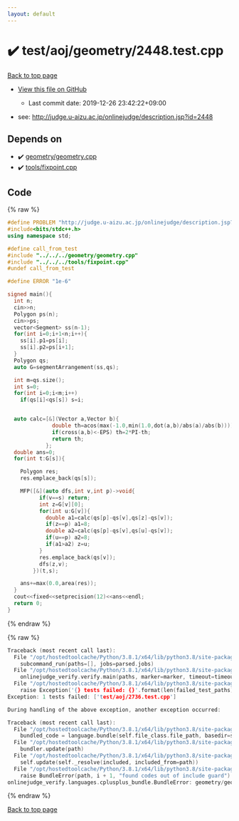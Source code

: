 ```yaml
---
layout: default
---
```


<!-- mathjax config similar to math.stackexchange -->
<script type="text/javascript" async
  src="https://cdnjs.cloudflare.com/ajax/libs/mathjax/2.7.5/MathJax.js?config=TeX-MML-AM_CHTML">
</script>
<script type="text/x-mathjax-config">
  MathJax.Hub.Config({
    TeX: { equationNumbers: { autoNumber: "AMS" }},
    tex2jax: {
      inlineMath: [ ['$','$'] ],
      processEscapes: true
    },
    "HTML-CSS": { matchFontHeight: false },
    displayAlign: "left",
    displayIndent: "2em"
  });
</script>

<script type="text/javascript" src="https://cdnjs.cloudflare.com/ajax/libs/jquery/3.4.1/jquery.min.js"></script>
<script src="https://cdn.jsdelivr.net/npm/jquery-balloon-js@1.1.2/jquery.balloon.min.js" integrity="sha256-ZEYs9VrgAeNuPvs15E39OsyOJaIkXEEt10fzxJ20+2I=" crossorigin="anonymous"></script>
<script type="text/javascript" src="../../../../assets/js/copy-button.js"></script>
<link rel="stylesheet" href="../../../../assets/css/copy-button.css" />


# :heavy_check_mark: test/aoj/geometry/2448.test.cpp

<a href="../../../../index.html">Back to top page</a>

* <a href="{{ site.github.repository_url }}/blob/master/test/aoj/geometry/2448.test.cpp">View this file on GitHub</a>
    - Last commit date: 2019-12-26 23:42:22+09:00


* see: <a href="http://judge.u-aizu.ac.jp/onlinejudge/description.jsp?id=2448">http://judge.u-aizu.ac.jp/onlinejudge/description.jsp?id=2448</a>


## Depends on

* :heavy_check_mark: <a href="../../../../library/geometry/geometry.cpp.html">geometry/geometry.cpp</a>
* :heavy_check_mark: <a href="../../../../library/tools/fixpoint.cpp.html">tools/fixpoint.cpp</a>


## Code

<a id="unbundled"></a>
{% raw %}
```cpp
#define PROBLEM "http://judge.u-aizu.ac.jp/onlinejudge/description.jsp?id=2448"
#include<bits/stdc++.h>
using namespace std;

#define call_from_test
#include "../../../geometry/geometry.cpp"
#include "../../../tools/fixpoint.cpp"
#undef call_from_test

#define ERROR "1e-6"

signed main(){
  int n;
  cin>>n;
  Polygon ps(n);
  cin>>ps;
  vector<Segment> ss(n-1);
  for(int i=0;i+1<n;i++){
    ss[i].p1=ps[i];
    ss[i].p2=ps[i+1];
  }
  Polygon qs;
  auto G=segmentArrangement(ss,qs);

  int m=qs.size();
  int s=0;
  for(int i=0;i<m;i++)
    if(qs[i]<qs[s]) s=i;


  auto calc=[&](Vector a,Vector b){
              double th=acos(max(-1.0,min(1.0,dot(a,b)/abs(a)/abs(b))));
              if(cross(a,b)<-EPS) th=2*PI-th;
              return th;
            };
  double ans=0;
  for(int t:G[s]){

    Polygon res;
    res.emplace_back(qs[s]);

    MFP([&](auto dfs,int v,int p)->void{
          if(v==s) return;
          int z=G[v][0];
          for(int u:G[v]){
            double a1=calc(qs[p]-qs[v],qs[z]-qs[v]);
            if(z==p) a1=8;
            double a2=calc(qs[p]-qs[v],qs[u]-qs[v]);
            if(u==p) a2=8;
            if(a1>a2) z=u;
          }
          res.emplace_back(qs[v]);
          dfs(z,v);
        })(t,s);

    ans+=max(0.0,area(res));
  }
  cout<<fixed<<setprecision(12)<<ans<<endl;
  return 0;
}

```
{% endraw %}

<a id="bundled"></a>
{% raw %}
```cpp
Traceback (most recent call last):
  File "/opt/hostedtoolcache/Python/3.8.1/x64/lib/python3.8/site-packages/onlinejudge_verify/main.py", line 181, in main
    subcommand_run(paths=[], jobs=parsed.jobs)
  File "/opt/hostedtoolcache/Python/3.8.1/x64/lib/python3.8/site-packages/onlinejudge_verify/main.py", line 59, in subcommand_run
    onlinejudge_verify.verify.main(paths, marker=marker, timeout=timeout, jobs=jobs)
  File "/opt/hostedtoolcache/Python/3.8.1/x64/lib/python3.8/site-packages/onlinejudge_verify/verify.py", line 133, in main
    raise Exception('{} tests failed: {}'.format(len(failed_test_paths), [str(path.relative_to(pathlib.Path.cwd())) for path in failed_test_paths]))
Exception: 1 tests failed: ['test/aoj/2736.test.cpp']

During handling of the above exception, another exception occurred:

Traceback (most recent call last):
  File "/opt/hostedtoolcache/Python/3.8.1/x64/lib/python3.8/site-packages/onlinejudge_verify/docs.py", line 347, in write_contents
    bundled_code = language.bundle(self.file_class.file_path, basedir=self.cpp_source_path)
  File "/opt/hostedtoolcache/Python/3.8.1/x64/lib/python3.8/site-packages/onlinejudge_verify/languages/cplusplus.py", line 63, in bundle
    bundler.update(path)
  File "/opt/hostedtoolcache/Python/3.8.1/x64/lib/python3.8/site-packages/onlinejudge_verify/languages/cplusplus_bundle.py", line 182, in update
    self.update(self._resolve(included, included_from=path))
  File "/opt/hostedtoolcache/Python/3.8.1/x64/lib/python3.8/site-packages/onlinejudge_verify/languages/cplusplus_bundle.py", line 151, in update
    raise BundleError(path, i + 1, "found codes out of include guard")
onlinejudge_verify.languages.cplusplus_bundle.BundleError: geometry/geometry.cpp: line 5: found codes out of include guard

```
{% endraw %}

<a href="../../../../index.html">Back to top page</a>

